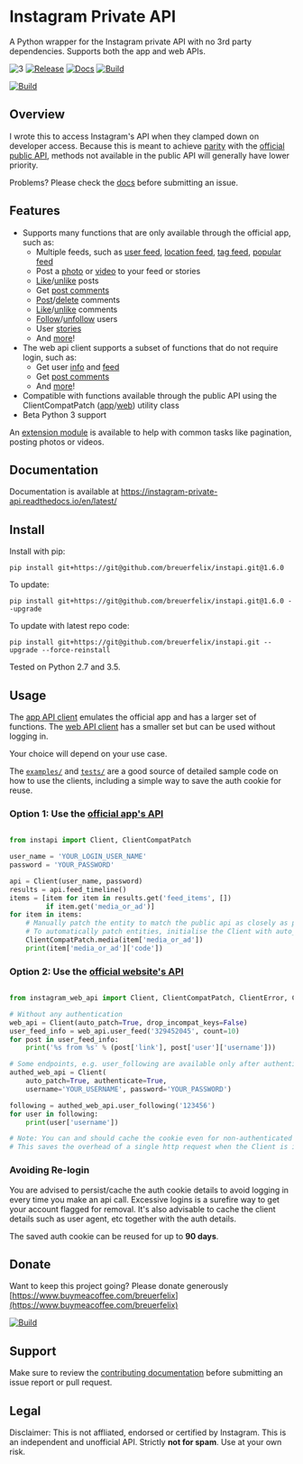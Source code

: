 # Instagram Private API

A Python wrapper for the Instagram private API with no 3rd party dependencies. Supports both the app and web APIs.

![3](https://img.shields.io/badge/Python-3.svg)
[![Release](https://img.shields.io/github/release/breuerfelix/instapi.svg?colorB=ff7043)](https://github.com/breuerfelix/instapi/releases)
[![Docs](https://img.shields.io/badge/docs-readthedocs.io-ff4980.svg?maxAge=2592000)](https://instapi.readthedocs.io/en/latest/)
[![Build](https://img.shields.io/travis/breuerfelix/instapi.svg)](https://travis-ci.org/breuerfelix/instapi)

[![Build](https://www.buymeacoffee.com/assets/img/custom_images/yellow_img.png)](https://www.buymeacoffee.com/breuerfelix)

## Overview

I wrote this to access Instagram's API when they clamped down on developer access. Because this is meant to achieve [parity](COMPAT.md) with the [official public API](https://www.instagram.com/developer/endpoints/), methods not available in the public API will generally have lower priority.

Problems? Please check the [docs](https://instagram-private-api.readthedocs.io/en/latest/) before submitting an issue.

## Features

- Supports many functions that are only available through the official app, such as:
    * Multiple feeds, such as [user feed](https://instagram-private-api.readthedocs.io/en/latest/api.html#instapi.Client.user_feed), [location feed](https://instagram-private-api.readthedocs.io/en/latest/api.html#instapi.Client.feed_location), [tag feed](https://instagram-private-api.readthedocs.io/en/latest/api.html#instapi.Client.feed_tag), [popular feed](https://instagram-private-api.readthedocs.io/en/latest/api.html#instapi.Client.feed_popular)
    * Post a [photo](https://instagram-private-api.readthedocs.io/en/latest/api.html#instapi.Client.post_photo) or [video](https://instagram-private-api.readthedocs.io/en/latest/api.html#instapi.Client.post_video) to your feed or stories
    * [Like](https://instagram-private-api.readthedocs.io/en/latest/api.html#instapi.Client.post_like)/[unlike](https://instagram-private-api.readthedocs.io/en/latest/api.html#instapi.Client.delete_like) posts
    * Get [post comments](https://instagram-private-api.readthedocs.io/en/latest/api.html#instapi.Client.media_comments)
    * [Post](https://instagram-private-api.readthedocs.io/en/latest/api.html#instapi.Client.post_comment)/[delete](https://instagram-private-api.readthedocs.io/en/latest/api.html#instagram_web_api.Client.delete_comment) comments
    * [Like](https://instagram-private-api.readthedocs.io/en/latest/api.html#instapi.Client.comment_like)/[unlike](https://instagram-private-api.readthedocs.io/en/latest/api.html#instapi.Client.comment_unlike) comments
    * [Follow](https://instagram-private-api.readthedocs.io/en/latest/api.html#instapi.Client.friendships_create)/[unfollow](https://instagram-private-api.readthedocs.io/en/latest/api.html#instapi.Client.friendships_destroy) users
    * User [stories](https://instagram-private-api.readthedocs.io/en/latest/api.html#instapi.Client.user_story_feed)
    * And [more](https://instagram-private-api.readthedocs.io/en/latest/api.html#instapi.Client)!
- The web api client supports a subset of functions that do not require login, such as:
    * Get user [info](https://instagram-private-api.readthedocs.io/en/latest/api.html#instagram_web_api.Client.user_info) and [feed](https://instagram-private-api.readthedocs.io/en/latest/api.html#instagram_web_api.Client.user_feed)
    * Get [post comments](https://instagram-private-api.readthedocs.io/en/latest/api.html#instagram_web_api.Client.media_comments)
    * And [more](https://instagram-private-api.readthedocs.io/en/latest/api.html#instagram_web_api.Client)!
- Compatible with functions available through the public API using the ClientCompatPatch ([app](https://instagram-private-api.readthedocs.io/en/latest/api.html#instapi.ClientCompatPatch)/[web](https://instagram-private-api.readthedocs.io/en/latest/api.html#instagram_web_api.ClientCompatPatch)) utility class
- Beta Python 3 support

An [extension module](https://github.com/breuerfelix/instapi_extensions) is available to help with common tasks like pagination, posting photos or videos.

## Documentation

Documentation is available at https://instagram-private-api.readthedocs.io/en/latest/

## Install

Install with pip:

``pip install git+https://git@github.com/breuerfelix/instapi.git@1.6.0``

To update:

``pip install git+https://git@github.com/breuerfelix/instapi.git@1.6.0 --upgrade``

To update with latest repo code:

``pip install git+https://git@github.com/breuerfelix/instapi.git --upgrade --force-reinstall``

Tested on Python 2.7 and 3.5.

## Usage

The [app API client](instapi/) emulates the official app and has a larger set of functions. The [web API client](instagram_web_api/) has a smaller set but can be used without logging in.

Your choice will depend on your use case.

The [``examples/``](examples/) and [``tests/``](tests/) are a good source of detailed sample code on how to use the clients, including a simple way to save the auth cookie for reuse.

### Option 1: Use the [official app's API](instapi/)

```python

from instapi import Client, ClientCompatPatch

user_name = 'YOUR_LOGIN_USER_NAME'
password = 'YOUR_PASSWORD'

api = Client(user_name, password)
results = api.feed_timeline()
items = [item for item in results.get('feed_items', [])
         if item.get('media_or_ad')]
for item in items:
    # Manually patch the entity to match the public api as closely as possible, optional
    # To automatically patch entities, initialise the Client with auto_patch=True
    ClientCompatPatch.media(item['media_or_ad'])
    print(item['media_or_ad']['code'])
```

### Option 2: Use the [official website's API](instagram_web_api/)

```python

from instagram_web_api import Client, ClientCompatPatch, ClientError, ClientLoginError

# Without any authentication
web_api = Client(auto_patch=True, drop_incompat_keys=False)
user_feed_info = web_api.user_feed('329452045', count=10)
for post in user_feed_info:
    print('%s from %s' % (post['link'], post['user']['username']))

# Some endpoints, e.g. user_following are available only after authentication
authed_web_api = Client(
    auto_patch=True, authenticate=True,
    username='YOUR_USERNAME', password='YOUR_PASSWORD')

following = authed_web_api.user_following('123456')
for user in following:
    print(user['username'])

# Note: You can and should cache the cookie even for non-authenticated sessions.
# This saves the overhead of a single http request when the Client is initialised.
```

### Avoiding Re-login

You are advised to persist/cache the auth cookie details to avoid logging in every time you make an api call. Excessive logins is a surefire way to get your account flagged for removal. It's also advisable to cache the client details such as user agent, etc together with the auth details.

The saved auth cookie can be reused for up to **90 days**.

## Donate

Want to keep this project going? Please donate generously [https://www.buymeacoffee.com/breuerfelix](https://www.buymeacoffee.com/breuerfelix)

[![Build](https://www.buymeacoffee.com/assets/img/custom_images/yellow_img.png)](https://www.buymeacoffee.com/breuerfelix)

## Support

Make sure to review the [contributing documentation](CONTRIBUTING.md) before submitting an issue report or pull request.

## Legal

Disclaimer: This is not affliated, endorsed or certified by Instagram. This is an independent and unofficial API. Strictly **not for spam**. Use at your own risk.

